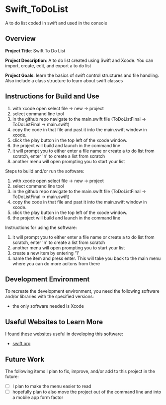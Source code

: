 # Swift_ToDoList
 A to do list coded in swift and used in the console

## Overview

**Project Title**:
Swift To Do List

**Project Description**:
A to do list created using Swift and Xcode. You can import, create, edit, and export a to do list

**Project Goals**:
learn the basics of swift control structures and file handling. Also include a class structure to learn about swift classes

## Instructions for Build and Use
1. with xcode open select file -> new -> project
2. select command line tool
3. in the github repo navigate to the main.swift file (ToDoListFinal -> ToDoListFinal -> main.swift)
4. copy the code in that file and past it into the main.swift window in xcode.
5. click the play button in the top left of the xcode window.
6. the project will build and launch in the command line
7. it will prompt you to either enter a file name or create a to do list from scratch, enter 'n' to create a list from scratch
8. another menu will open prompting you to start your list

Steps to build and/or run the software:

1. with xcode open select file -> new -> project
2. select command line tool
3. in the github repo navigate to the main.swift file (ToDoListFinal -> ToDoListFinal -> main.swift)
4. copy the code in that file and past it into the main.swift window in xcode.
5. click the play button in the top left of the xcode window.
6. the project will build and launch in the command line

Instructions for using the software:

1. it will prompt you to either enter a file name or create a to do list from scratch, enter 'n' to create a list from scratch
2. another menu will open prompting you to start your list
3. create a new item by entering '1'
4. name the item and press enter. This will take you back to the main menu where you can do more acitons from there


## Development Environment 

To recreate the development environment, you need the following software and/or libraries with the specified versions:

* the only software needed is Xcode

## Useful Websites to Learn More

I found these websites useful in developing this software:

* [swift.org]((https://www.swift.org/))

## Future Work

The following items I plan to fix, improve, and/or add to this project in the future:

* [ ] I plan to make the menu easier to read
* [ ] hopefully plan to also move the project out of the command line and into a mobile app form factor
